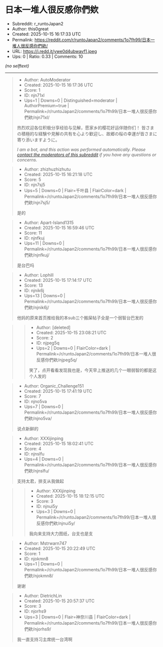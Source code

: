 # 日本一堆人很反感你們欸

- Subreddit: r_runtoJapan2
- Author: this0great
- Created: 2025-10-15 16:17:33 UTC
- Permalink: https://reddit.com/r/runtoJapan2/comments/1o7fh99/日本一堆人很反感你們欸/
- URL: https://i.redd.it/ywe0d4ubwavf1.jpeg
- Ups: 0 | Ratio: 0.33 | Comments: 10

_(no selftext)_

---

> - Author: AutoModerator
> - Created: 2025-10-15 16:17:36 UTC
> - Score: 1
> - ID: njn71xl
> - Ups=1 | Downs=0 | Distinguished=moderator | AuthorPremium=true | Permalink=/r/runtoJapan2/comments/1o7fh99/日本一堆人很反感你們欸/njn71xl/
>
> 热烈欢迎各位积极分享经验与见解，愿家乡的樱花好运伴随你们！
> 皆さまの積極的な経験や見解の共有を心より歓迎し、故郷の桜の幸運が皆さまに寄り添いますように。
> 
> *I am a bot, and this action was performed automatically. Please [contact the moderators of this subreddit](/message/compose/?to=/r/runtoJapan2) if you have any questions or concerns.*

> - Author: zhizhuzhizhutu
> - Created: 2025-10-15 16:21:18 UTC
> - Score: 5
> - ID: njn7sj5
> - Ups=5 | Downs=0 | Flair=千叶县 | FlairColor=dark | Permalink=/r/runtoJapan2/comments/1o7fh99/日本一堆人很反感你們欸/njn7sj5/
>
> 是的

> - Author: Apart-Island1315
> - Created: 2025-10-15 16:59:46 UTC
> - Score: 11
> - ID: njnfkuj
> - Ups=11 | Downs=0 | Permalink=/r/runtoJapan2/comments/1o7fh99/日本一堆人很反感你們欸/njnfkuj/
>
> 是台巴吗

> - Author: Lophill
> - Created: 2025-10-15 17:14:17 UTC
> - Score: 13
> - ID: njnik6j
> - Ups=13 | Downs=0 | Permalink=/r/runtoJapan2/comments/1o7fh99/日本一堆人很反感你們欸/njnik6j/
>
> 他妈的原来首页推给我的本sub三个搬屎帖子全是一个弱智台巴发的

>> - Author: [deleted]
>> - Created: 2025-10-15 23:08:21 UTC
>> - Score: 2
>> - ID: njpeg5q
>> - Ups=2 | Downs=0 | FlairColor=dark | Permalink=/r/runtoJapan2/comments/1o7fh99/日本一堆人很反感你們欸/njpeg5q/
>>
>> 笑了，点开看看发现我也是，今天早上推送的几个一眼弱智的都是这个人发的

> - Author: Organic_Challenge151
> - Created: 2025-10-15 17:41:19 UTC
> - Score: 7
> - ID: njno5va
> - Ups=7 | Downs=0 | Permalink=/r/runtoJapan2/comments/1o7fh99/日本一堆人很反感你們欸/njno5va/
>
> 说点新鲜的

> - Author: XXXijinping
> - Created: 2025-10-15 18:02:41 UTC
> - Score: 4
> - ID: njnslfu
> - Ups=4 | Downs=0 | Permalink=/r/runtoJapan2/comments/1o7fh99/日本一堆人很反感你們欸/njnslfu/
>
> 支持太君，排支从我做起

>> - Author: XXXijinping
>> - Created: 2025-10-15 18:12:15 UTC
>> - Score: 3
>> - ID: njnui5y
>> - Ups=3 | Downs=0 | Permalink=/r/runtoJapan2/comments/1o7fh99/日本一堆人很反感你們欸/njnui5y/
>>
>> 我向来支持大力图纸，台支也是支

> - Author: Mstrwarn747
> - Created: 2025-10-15 20:22:49 UTC
> - Score: 1
> - ID: njokmn8
> - Ups=1 | Downs=0 | Permalink=/r/runtoJapan2/comments/1o7fh99/日本一堆人很反感你們欸/njokmn8/
>
> 谢谢

> - Author: DietrichLin
> - Created: 2025-10-15 20:57:37 UTC
> - Score: 3
> - ID: njorhs9
> - Ups=3 | Downs=0 | Flair=神奈川县 | FlairColor=dark | Permalink=/r/runtoJapan2/comments/1o7fh99/日本一堆人很反感你們欸/njorhs9/
>
> 我一直支持习主席统一台湾啊
